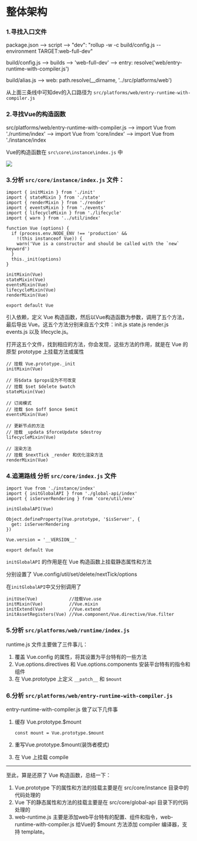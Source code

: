# 整体架构

### 1.寻找入口文件

package.json --> script -->  "dev": "rollup -w -c build/config.js --environment TARGET:web-full-dev"

build/config.js --> builds --> 'web-full-dev' --> entry: resolve('web/entry-runtime-with-compiler.js')

build/alias.js --> web: path.resolve(__dirname, '../src/platforms/web')

从上面三条线中可知dev的入口路径为 ```src/platforms/web/entry-runtime-with-compiler.js```

### 2.寻找Vue的构造函数

src/platforms/web/entry-runtime-with-compiler.js --> import Vue from './runtime/index' --> import Vue from 'core/index' --> import Vue from './instance/index

Vue的构造函数在 ```src\core\instance\index.js``` 中

![](http://7xlolm.com1.z0.glb.clouddn.com/vueimg2BD0DCC6-D689-4809-93D3-2F979E8F8C0C.png)

### 3.分析 ```src/core/instance/index.js``` 文件：
	
	import { initMixin } from './init'
	import { stateMixin } from './state'
	import { renderMixin } from './render'
	import { eventsMixin } from './events'
	import { lifecycleMixin } from './lifecycle'
	import { warn } from '../util/index'
	
	function Vue (options) {
	  if (process.env.NODE_ENV !== 'production' &&
	    !(this instanceof Vue)) {
	    warn('Vue is a constructor and should be called with the `new` keyword')
	  }
	  this._init(options)
	}
	
	initMixin(Vue)
	stateMixin(Vue)
	eventsMixin(Vue)
	lifecycleMixin(Vue)
	renderMixin(Vue)
	
	export default Vue


引入依赖，定义 Vue 构造函数，然后以Vue构造函数为参数，调用了五个方法，最后导出 Vue。这五个方法分别来自五个文件：init.js state.js render.js events.js 以及 lifecycle.js。

打开这五个文件，找到相应的方法，你会发现，这些方法的作用，就是在 Vue 的原型 prototype 上挂载方法或属性

	// 挂载 Vue.prototype._init
	initMixin(Vue)
	
	// 将$data $props设为不可改变
	// 挂载 $set $delete $watch
	stateMixin(Vue)
	
	// 订阅模式
	// 挂载 $on $off $once $emit
	eventsMixin(Vue)
	
	// 更新节点的方法
	// 挂载 _updata $forceUpdate $destroy
	lifecycleMixin(Vue)
	
	// 渲染方法
	// 挂载 $nextTick _render 和优化渲染方法
	renderMixin(Vue)

### 4.追溯路线 分析 ```src/core/index.js``` 文件

	import Vue from './instance/index'
	import { initGlobalAPI } from './global-api/index'
	import { isServerRendering } from 'core/util/env'
	
	initGlobalAPI(Vue)
	
	Object.defineProperty(Vue.prototype, '$isServer', {
	  get: isServerRendering
	})
	
	Vue.version = '__VERSION__'
	
	export default Vue

```initGlobalAPI``` 的作用是在 Vue 构造函数上挂载静态属性和方法

分别设置了 Vue.config/util/set/delete/nextTick/options

在```initGlobalAPI```中又分别调用了

	initUse(Vue) 			//挂载Vue.use
  	initMixin(Vue) 			//Vue.mixin
 	initExtend(Vue) 		//Vue.extend
 	initAssetRegisters(Vue) //Vue.component/Vue.directive/Vue.filter 

### 5.分析 ```src/platforms/web/runtime/index.js```

runtime.js 文件主要做了三件事儿：

1. 覆盖 Vue.config 的属性，将其设置为平台特有的一些方法
2. Vue.options.directives 和 Vue.options.components 安装平台特有的指令和组件 
3. 在 Vue.prototype 上定义 ```__patch__``` 和 ```$mount```

### 6.分析 ```src/platforms/web/entry-runtime-with-compiler.js```

entry-runtime-with-compiler.js 做了以下几件事

1. 缓存 Vue.prototype.$mount
	
	```const mount = Vue.prototype.$mount```


2. 重写Vue.prototype.$mount(装饰者模式)
3. 在 Vue 上挂载 compile

---
至此，算是还原了 Vue 构造函数，总结一下：

1. Vue.prototype 下的属性和方法的挂载主要是在 src/core/instance 目录中的代码处理的
2. Vue 下的静态属性和方法的挂载主要是在 src/core/global-api 目录下的代码处理的
3. web-runtime.js 主要是添加web平台特有的配置、组件和指令，web-runtime-with-compiler.js 给Vue的 $mount 方法添加 compiler 编译器，支持 template。